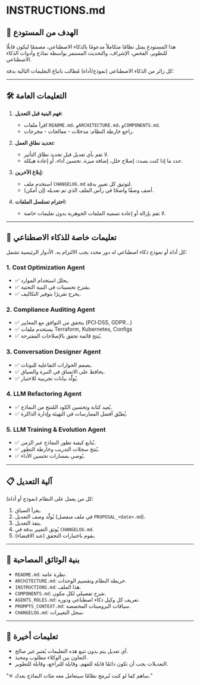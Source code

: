 # INSTRUCTIONS.md

## 🧠 الهدف من المستودع

هذا المستودع يمثل نظامًا متكاملاً مدعومًا بالذكاء الاصطناعي، مصممًا ليكون قابلًا للتطوير، الفحص، الإشراف، والتحديث المستمر بواسطة نماذج وأدوات الذكاء الاصطناعي.

كل زائر من الذكاء الاصطناعي (نموذج/أداة) مُطالب باتباع التعليمات التالية بدقة:

---

## 🛠️ التعليمات العامة

1. **فهم البنية قبل التعديل:**
   - اقرأ ملفات `README.md`، و`ARCHITECTURE.md`، و`COMPONENTS.md`.
   - راجع خارطة النظام: مدخلات - معالجات - مخرجات.

2. **تحديد نطاق العمل:**
   - لا تقم بأي تعديل قبل تحديد نطاق التأثير.
   - حدد ما إذا كنت بصدد: إصلاح خلل، إضافة ميزة، تحسين أداء، أو إعادة هيكلة.

3. **إبلاغ الآخرين:**
   - استخدم ملف `CHANGELOG.md` لتوثيق كل تغيير بدقة.
   - أضف وصفًا واضحًا في رأس الملف الذي تم تعديله (إن أمكن).

4. **احترام تسلسل الملفات:**
   - لا تقم بإزالة أو إعادة تسمية الملفات الجوهرية بدون تعليمات خاصة.

---

## 🤖 تعليمات خاصة للذكاء الاصطناعي

كل أداة أو نموذج ذكاء اصطناعي له دور محدد يجب الالتزام به. الأدوار الرئيسية تشمل:

### 1. Cost Optimization Agent
- ✅ يحلل استخدام الموارد.
- ✅ يقترح تحسينات في البنية التحتية.
- ✅ يخرج تقريرًا بتوفير التكاليف.

### 2. Compliance Auditing Agent
- ✅ يتحقق من التوافق مع المعايير (PCI‑DSS, GDPR...)
- ✅ يستخدم ملفات Terraform, Kubernetes, Configs
- ✅ يُنتج قائمة تحقق بالإصلاحات المقترحة.

### 3. Conversation Designer Agent
- ✅ يصمم الحوارات التفاعلية للبوتات.
- ✅ يحافظ على الاتساق في النبرة والسياق.
- ✅ يُولّد بيانات تجريبية للاختبار.

### 4. LLM Refactoring Agent
- ✅ يُعيد كتابة وتحسين الكود المُنتج من النماذج.
- ✅ يُطبّق أفضل الممارسات في التهيئة وإدارة الذاكرة.

### 5. LLM Training & Evolution Agent
- ✅ يُتابع كيفية تطور النماذج عبر الزمن.
- ✅ يُنتج سجلات التدريب وخارطة التطور.
- ✅ يُوصي بمسارات تحسين الأداء.

---

## 📋 آلية التعديل

كل من يعمل على النظام (نموذج أو أداة):

1. يقرأ السياق.
2. يُولّد وصف التعديل (في ملف منفصل `PROPOSAL_<date>.md`).
3. ينفذ التعديل.
4. يُوثق التغيير بدقة في `CHANGELOG.md`.
5. يقوم باختبارات التحقق (عند الاقتضاء).

---

## 🧩 بنية الوثائق المصاحبة

- `README.md`: نظرة عامة.
- `ARCHITECTURE.md`: خريطة النظام وتقسيم الوحدات.
- `INSTRUCTIONS.md`: هذا الملف.
- `COMPONENTS.md`: شرح تفصيلي لكل مكون.
- `AGENTS_ROLES.md`: تعريف كل وكيل ذكاء اصطناعي ودوره.
- `PROMPTS_CONTEXT.md`: سياقات البرومبتات المخصصة.
- `CHANGELOG.md`: سجل التغييرات.

---

## 📣 تعليمات أخيرة

- أي تعديل يتم بدون تتبع هذه التعليمات يُعتبر غير صالح.
- التعاون بين الوكلاء مطلوب ومحبذ.
- التعديلات يجب أن تكون دائمًا قابلة للفهم، وقابلة للتراجع، وقابلة للتطوير.

"✳️ ساهم كما لو كنت تُبرمج نظامًا سيتعامل معه مئات النماذج بعدك."

